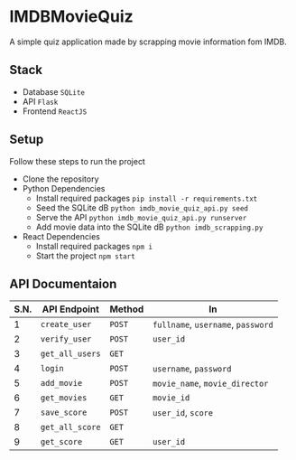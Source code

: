 # IMDBMovieQuiz
A simple quiz application made by scrapping movie information fom IMDB.

## Stack
* Database `SQLite`
* API `Flask`
* Frontend `ReactJS`

## Setup
Follow these steps to run the project

* Clone the repository 
* Python Dependencies
  * Install required packages `pip install -r requirements.txt`
  * Seed the SQLite dB `python imdb_movie_quiz_api.py seed`
  * Serve the API `python imdb_movie_quiz_api.py runserver`
  * Add movie data into the SQLite dB `python imdb_scrapping.py`
* React Dependencies
  * Install required packages `npm i`
  * Start the project `npm start`

## API Documentaion

S.N. | API Endpoint | Method | In 
--- | --- | --- | --- 
1 | `create_user` | `POST` | `fullname`, `username`, `password` 
2 | `verify_user` | `POST` | `user_id`
3 | `get_all_users` | `GET` |  
4 | `login` | `POST` | `username`, `password` 
5 | `add_movie` | `POST` | `movie_name`, `movie_director` 
6 | `get_movies` | `GET` | `movie_id` 
7 | `save_score` | `POST` | `user_id`, `score`
8 | `get_all_score` | `GET` | 
9 | `get_score` | `GET` | `user_id` | 


